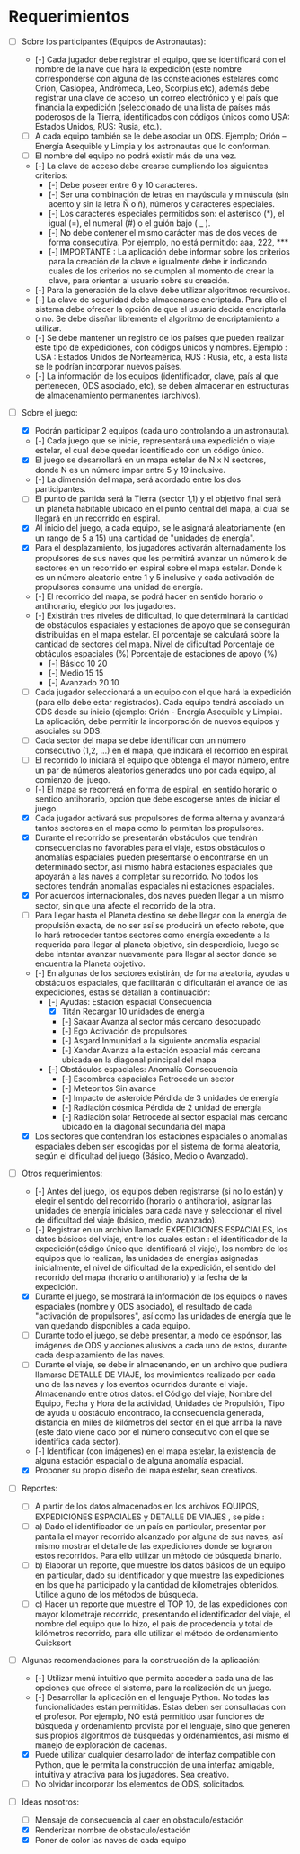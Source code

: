 # Requerimientos

- [ ] Sobre los participantes (Equipos de Astronautas):
  - [-] Cada jugador debe registrar el equipo, que se identificará con el nombre de la nave que hará la expedición (este nombre corresponderse con alguna de las constelaciones estelares como Orión, Casiopea, Andrómeda, Leo, Scorpius,etc), además debe registrar una clave de acceso, un correo electrónico y el país que financia la expedición (seleccionado de una lista de países más poderosos de la Tierra, identificados con códigos únicos como USA: Estados Unidos, RUS: Rusia, etc.).
  - [ ] A cada equipo también se le debe asociar un ODS. Ejemplo; Orión – Energía Asequible y Limpia y los astronautas que lo conforman.
  - [ ] El nombre del equipo no podrá existir más de una vez.
  - [-] La clave de acceso debe crearse cumpliendo los siguientes criterios:
    - [-] Debe poseer entre 6 y 10 caracteres.
    - [-] Ser una combinación de letras en mayúscula y minúscula (sin acento y sin la letra Ñ o ñ), números y caracteres especiales.
    - [-] Los caracteres especiales permitidos son: el asterisco (*), el igual (=), el numeral (#) o el guión bajo ( _ ).
    - [-] No debe contener el mismo carácter más de dos veces de forma consecutiva. Por ejemplo, no está permitido: aaa, 222, ***
    - [-] IMPORTANTE : La aplicación debe informar sobre los criterios para la creación de la clave e igualmente debe ir indicando cuales de los criterios no se cumplen al momento de crear la clave, para orientar al usuario sobre su creación.
  - [-] Para la generación de la clave debe utilizar algoritmos recursivos.
  - [-] La clave de seguridad debe almacenarse encriptada. Para ello el sistema debe ofrecer la opción de que el usuario decida encriptarla o no. Se debe diseñar libremente el algoritmo de encriptamiento a utilizar.
  - [-] Se debe mantener un registro de los países que pueden realizar este tipo de expediciones, con códigos únicos y nombres. Ejemplo : USA : Estados Unidos de Norteamérica, RUS : Rusia, etc, a esta lista se le podrían incorporar nuevos países.
  - [-] La información de los equipos (identificador, clave, país al que pertenecen, ODS asociado, etc), se deben almacenar en estructuras de almacenamiento permanentes (archivos).

- [ ] Sobre el juego:
  - [x] Podrán participar 2 equipos (cada uno controlando a un astronauta).
  - [-] Cada juego que se inicie, representará una expedición o viaje estelar, el cual debe quedar identificado con un código único.
  - [x] El juego se desarrollará en un mapa estelar de N x N sectores, donde N es un número impar entre 5 y 19 inclusive.
  - [-] La dimensión del mapa, será acordado entre los dos participantes.
  - [ ] El punto de partida será la Tierra (sector 1,1) y el objetivo final será un planeta habitable ubicado en el punto central del mapa, al cual se llegará en un recorrido en espiral.
  - [x] Al inicio del juego, a cada equipo, se le asignará aleatoriamente (en un rango de 5 a 15) una cantidad de "unidades de energía".
  - [x] Para el desplazamiento, los jugadores activarán alternadamente los propulsores de sus naves que les permitirá avanzar un número k de sectores en un recorrido en espiral sobre el mapa estelar. Donde k es un número aleatorio entre 1 y 5 inclusive y cada activación de propulsores consume una unidad de energía.
  - [-] El recorrido del mapa, se podrá hacer en sentido horario o antihorario, elegido por los jugadores.
  - [-] Existirán tres niveles de dificultad, lo que determinará la cantidad de obstáculos espaciales y estaciones de apoyo que se conseguirán distribuidas en el mapa estelar. El porcentaje se calculará sobre la cantidad de sectores del mapa.
      Nivel de dificultad  Porcentaje de obtáculos espaciales (%)   Porcentaje de estaciones de apoyo (%)
    - [-] Básico           10                                       20
    - [-] Medio            15                                       15
    - [-] Avanzado         20                                       10
  - [ ] Cada jugador seleccionará a un equipo con el que hará la expedición (para ello debe estar registrados). Cada equipo tendrá asociado un ODS desde su inicio (ejemplo: Orión - Energía Asequible y Limpia). La aplicación, debe permitir la incorporación de nuevos equipos y asociales su ODS.
  - [ ] Cada sector del mapa se debe identificar con un número consecutivo (1,2, …) en el mapa, que indicará el recorrido en espiral.
  - [ ] El recorrido lo iniciará el equipo que obtenga el mayor número, entre un par de números aleatorios generados uno por cada equipo, al comienzo del juego.
  - [-] El mapa se recorrerá en forma de espiral, en sentido horario o sentido antihorario, opción que debe escogerse antes de iniciar el juego.
  - [x] Cada jugador activará sus propulsores de forma alterna y avanzará tantos sectores en el mapa como lo permitan los propulsores.
  - [x] Durante el recorrido se presentarán obstáculos que tendrán consecuencias no favorables para el viaje, estos obstáculos o anomalías espaciales pueden presentarse o encontrarse en un determinado sector, así mismo habrá estaciones espaciales que apoyarán a las naves a completar su recorrido. No todos los sectores tendrán anomalías espaciales ni estaciones espaciales.
  - [x] Por acuerdos internacionales, dos naves pueden llegar a un mismo sector, sin que una afecte el recorrido de la otra.
  - [ ] Para llegar hasta el Planeta destino se debe llegar con la energía de propulsión exacta, de no ser así se producirá un efecto rebote, que lo hará retroceder tantos sectores como energía excedente a la requerida para llegar al planeta objetivo, sin desperdicio, luego se debe intentar avanzar nuevamente para llegar al sector donde se encuentra la Planeta objetivo.
  - [-] En algunas de los sectores existirán, de forma aleatoria, ayudas u obstáculos espaciales, que facilitarán o dificultarán el avance de las expediciones, estas se detallan a continuación:
    - [-] Ayudas:
        Estación espacial          Consecuencia
      - [x] Titán                  Recargar 10 unidades de energía
      - [-] Sakaar                 Avanza al sector más cercano desocupado
      - [-] Ego                    Activación de propulsores
      - [-] Asgard                 Inmunidad a la siguiente anomalia espacial
      - [-] Xandar                 Avanza a la estación espacial más cercana ubicada en la diagonal principal del mapa
    - [-] Obstáculos espaciales:
        Anomalía                   Consecuencia
      - [-] Escombros espaciales   Retrocede un sector
      - [-] Meteoritos             Sin avance
      - [-] Impacto de asteroide   Pérdida de 3 unidades de energía
      - [-] Radiación cósmica      Pérdida de 2 unidad de energía
      - [-] Radiación solar        Retrocede al sector espacial mas cercano ubicado en la diagonal secundaria del mapa
  - [x] Los sectores que contendrán los estaciones espaciales o anomalías espaciales deben ser escogidas por el sistema de forma aleatoria, según el dificultad del juego (Básico, Medio o Avanzado).

- [ ] Otros requerimientos:
  - [-] Antes del juego, los equipos deben registrarse (si no lo están) y elegir el sentido del recorrido (horario o antihorario), asignar las unidades de energía iniciales para cada nave y seleccionar el nivel de dificultad del viaje (básico, medio, avanzado).
  - [-] Registrar en un archivo llamado EXPEDICIONES ESPACIALES, los datos básicos del viaje, entre los cuales están : el identificador de la expedición(código único que identificará el viaje), los nombre de los equipos que lo realizan, las unidades de energías asignadas inicialmente, el nivel de dificultad de la expedición, el sentido del recorrido del mapa (horario o antihorario) y la fecha de la expedición.
  - [x] Durante el juego, se mostrará la información de los equipos o naves espaciales (nombre y ODS asociado), el resultado de cada "activación de propulsores", así como las unidades de energía que le van quedando disponibles a cada equipo.
  - [ ] Durante todo el juego, se debe presentar, a modo de espónsor, las imágenes de ODS y acciones alusivos a cada uno de estos, durante cada desplazamiento de las naves.
  - [ ] Durante el viaje, se debe ir almacenando, en un archivo que pudiera llamarse DETALLE DE VIAJE, los movimientos realizado por cada uno de las naves y los eventos ocurridos durante el viaje. Almacenando entre otros datos: el Código del viaje, Nombre del Equipo, Fecha y Hora de la actividad, Unidades de Propulsión, Tipo de ayuda u obstáculo encontrado, la consecuencia generada, distancia en miles de kilómetros del sector en el que arriba la nave (este dato viene dado por el número consecutivo con el que se identifica cada sector).
  - [-] Identificar (con imágenes) en el mapa estelar, la existencia de alguna estación espacial o de alguna anomalía espacial.
  - [x] Proponer su propio diseño del mapa estelar, sean creativos.

- [ ] Reportes:
  - [ ] A partir de los datos almacenados en los archivos EQUIPOS, EXPEDICIONES ESPACIALES y DETALLE DE VIAJES , se pide :
  - [ ] a) Dado el identificador de un país en particular, presentar por pantalla el mayor recorrido alcanzado por alguna de sus naves, así mismo mostrar el detalle de las expediciones donde se lograron estos recorridos. Para ello utilizar un método de búsqueda binario.
  - [ ] b) Elaborar un reporte, que muestre los datos básicos de un equipo en particular, dado su identificador y que muestre las expediciones en los que ha participado y la cantidad de kilometrajes obtenidos. Utilice alguno de los métodos de búsqueda.
  - [ ] c) Hacer un reporte que muestre el TOP 10, de las expediciones con mayor kilometraje recorrido, presentando el identificador del viaje, el nombre del equipo que lo hizo, el pais de procedencia y total de kilómetros recorrido, para ello utilizar el método de ordenamiento Quicksort

- [ ] Algunas recomendaciones para la construcción de la aplicación:
  - [-] Utilizar menú intuitivo que permita acceder a cada una de las opciones que ofrece el sistema, para la realización de un juego.
  - [-] Desarrollar la aplicación en el lenguaje Python. No todas las funcionalidades están permitidas. Estas deben ser consultadas con el profesor. Por ejemplo, NO está permitido usar funciones de búsqueda y ordenamiento provista por el lenguaje, sino que generen sus propios algoritmos de búsquedas y ordenamientos, así mismo el manejo de exploración de cadenas.
  - [x] Puede utilizar cualquier desarrollador de interfaz compatible con Python, que le permita la construcción de una interfaz amigable, intuitiva y atractiva para los jugadores. Sea creativo.
  - [ ] No olvidar incorporar los elementos de ODS, solicitados.

- [ ] Ideas nosotros:
  - [ ] Mensaje de consecuencia al caer en obstaculo/estación
  - [x] Renderizar nombre de obstaculo/estación
  - [x] Poner de color las naves de cada equipo
